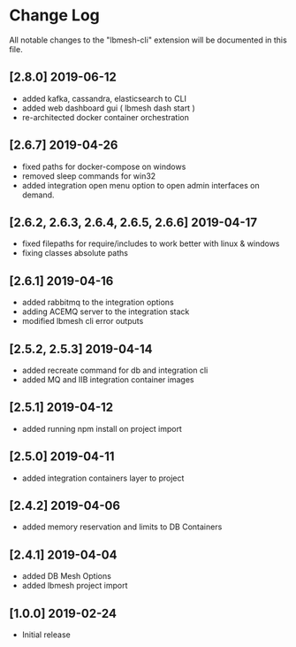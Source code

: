 # Change Log
All notable changes to the "lbmesh-cli" extension will be documented in this file.

## [2.8.0] 2019-06-12
- added kafka, cassandra, elasticsearch to CLI
- added web dashboard gui ( lbmesh dash start )
- re-architected docker container orchestration

## [2.6.7] 2019-04-26
- fixed paths for docker-compose on windows
- removed sleep commands for win32
- added integration open menu option to open admin interfaces on demand. 

## [2.6.2, 2.6.3, 2.6.4, 2.6.5, 2.6.6] 2019-04-17
- fixed filepaths for require/includes to work better with linux & windows
- fixing classes absolute paths

## [2.6.1] 2019-04-16
- added rabbitmq to the integration options
- adding ACEMQ server to the integration stack
- modified lbmesh cli error outputs

## [2.5.2, 2.5.3] 2019-04-14
- added recreate command for db and integration cli 
- added MQ and IIB integration container images
 
## [2.5.1] 2019-04-12
- added running npm install on project import

## [2.5.0] 2019-04-11
- added integration containers layer to project

## [2.4.2] 2019-04-06
- added memory reservation and limits to DB Containers

## [2.4.1] 2019-04-04
- added DB Mesh Options
- added lbmesh project import

## [1.0.0] 2019-02-24
- Initial release